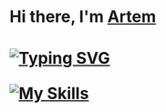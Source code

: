 <h1>Hi there, I'm <a href="https://musicguns.github.io/cv/" target="_blank">Artem</a><h1>

[![Typing SVG](https://readme-typing-svg.herokuapp.com?color=%2336BCF7&lines=I'm+a+novice+developer+on+Rails)](https://musicguns.github.io/cv/)

[![My Skills](https://skillicons.dev/icons?i=ruby,rails,git,discord,docker,js,linux,postgres)](https://skillicons.dev)
